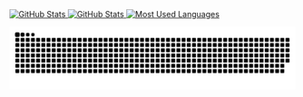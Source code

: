 
  <a href="#">
    <img height="190rem" alt="GitHub Stats" src="https://github-readme-stats.vercel.app/api?username=haunxx&show_icons=true&title_color=007acc&icon_color=007acc&text_color=007acc&bg_color=00000000&border_radius=15&border_color=00000000&count_private=true&hide=contribs&hide_rank=true"/>
      </a>
        <a href="#">
    <img height="190rem" alt="GitHub Stats" src="https://github-readme-stats.vercel.app/api?username=haunxx&show_icons=true&theme=transparent"/>
      </a>
   
  <a href="#">
    <img height="190rem" alt="Most Used Languages" src="https://github-readme-stats.vercel.app/api/top-langs/?username=haunxx&langs_count=6&layout=compact&title_color=007acc&icon_color=007acc&text_color=007acc&bg_color=00000000&border_radius=15&border_color=00000000&hide=jupyter%20notebook"/>
  </a>
</div> 

<div> 
  <p align="center">
    <a href="#"><img title="Snake animation" src="snake.svg">
    </a>
  </p>
</div>



